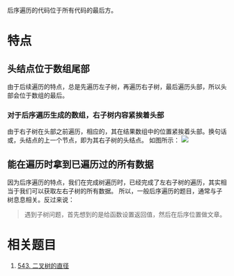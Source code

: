 后序遍历的代码位于所有代码的最后方。

# 特点
## 头结点位于数组尾部
由于后续遍历的特点，总是先遍历左子树，再遍历右子树，最后遍历头部，所以头部会位于数组的最后。

### 对于后序遍历生成的数组，右子树内容紧挨着头部
由于右子树在头部之前遍历，相应的，其在结果数组中的位置紧挨着头部。换句话或，头结点的上一个节点，即为其右子树的头结点。
如图所示：
![](Pasted%20image%2020230311122114.png)

## 能在遍历时拿到已遍历过的所有数据
因为后序遍历的特点，我们在完成树遍历时，已经完成了左右子树的遍历，其实相当于我们可以获取左右子树的所有数据。
所以，一般后序遍历的题目，通常与子树息息相关。反过来说：

> 遇到子树问题，首先想到的是给函数设置返回值，然后在后序位置做文章。

# 相关题目

1. [543. 二叉树的直径](543.%20二叉树的直径.md)
